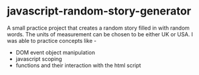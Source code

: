 # javascript-random-story-generator

A small practice project that creates a random story filled in with random words. The units of measurement can be chosen to be either UK or USA. 
I was able to practice concepts like - 
* DOM event object manipulation
* javascript scoping
* functions and their interaction with the html script
